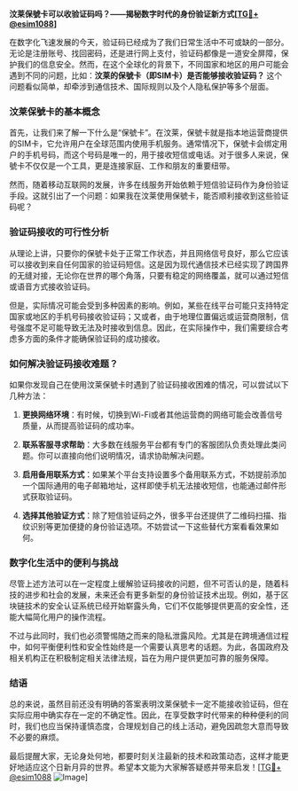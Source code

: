 **汶莱保號卡可以收验证码吗？——揭秘数字时代的身份验证新方式[[TG💪+ @esim1088](https://t.me/s/esim1088)]**

在数字化飞速发展的今天，验证码已经成为了我们日常生活中不可或缺的一部分。无论是注册账号、找回密码，还是进行网上支付，验证码都像是一道安全屏障，保护我们的信息安全。然而，在这个全球化的背景下，不同国家和地区的用户可能会遇到不同的问题，比如：**汶莱的保號卡（即SIM卡）是否能够接收验证码？** 这个问题看似简单，却牵涉到通信技术、国际规则以及个人隐私保护等多个层面。

### 汶莱保號卡的基本概念

首先，让我们来了解一下什么是“保號卡”。在汶莱，保號卡就是指本地运营商提供的SIM卡，它允许用户在全球范围内使用手机服务。通常情况下，保號卡会绑定用户的手机号码，而这个号码是唯一的，用于接收短信或电话。对于很多人来说，保號卡不仅仅是一个工具，更是连接家庭、工作和朋友的重要纽带。

然而，随着移动互联网的发展，许多在线服务开始依赖于短信验证码作为身份验证手段。这就引出了一个问题：如果我在汶莱使用保號卡，能否顺利接收到这些验证码呢？

### 验证码接收的可行性分析

从理论上讲，只要你的保號卡处于正常工作状态，并且网络信号良好，那么它应该可以接收到来自任何国家的验证码短信。这是因为现代通信技术已经实现了跨国界的无缝对接，无论你在世界的哪个角落，只要有稳定的网络覆盖，就可以通过短信或语音方式接收验证码。

但是，实际情况可能会受到多种因素的影响。例如，某些在线平台可能只支持特定国家或地区的手机号码接收验证码；又或者，由于地理位置偏远或运营商限制，信号强度不足可能导致无法及时接收到信息。因此，在实际操作中，我们需要综合考虑多方面的条件才能确保验证码的成功接收。

### 如何解决验证码接收难题？

如果你发现自己在使用汶莱保號卡时遇到了验证码接收困难的情况，可以尝试以下几种方法：

1. **更换网络环境**：有时候，切换到Wi-Fi或者其他运营商的网络可能会改善信号质量，从而提高验证码的成功率。
   
2. **联系客服寻求帮助**：大多数在线服务平台都有专门的客服团队负责处理此类问题。你可以直接向他们说明情况，请求协助解决问题。

3. **启用备用联系方式**：如果某个平台支持设置多个备用联系方式，不妨提前添加一个国际通用的电子邮箱地址，这样即使手机无法接收短信，也能通过邮件形式获取验证码。

4. **选择其他验证方式**：除了短信验证码之外，很多平台还提供了二维码扫描、指纹识别等更加便捷的身份验证选项。不妨尝试一下这些替代方案看看效果如何。

### 数字化生活中的便利与挑战

尽管上述方法可以在一定程度上缓解验证码接收的问题，但不可否认的是，随着科技的进步和社会的发展，未来还会有更多新型的身份验证技术出现。例如，基于区块链技术的安全认证系统已经开始崭露头角，它们不仅能够提供更高的安全性，还能大幅简化用户的操作流程。

不过与此同时，我们也必须警惕随之而来的隐私泄露风险。尤其是在跨境通信过程中，如何平衡便利性和安全性始终是一个需要认真思考的话题。为此，各国政府及相关机构正在积极制定相关法律法规，旨在为用户提供更加可靠的服务保障。

### 结语

总的来说，虽然目前还没有明确的答案表明汶莱保號卡一定不能接收验证码，但在实际应用中确实存在一定的不确定性。因此，在享受数字时代带来的种种便利的同时，我们也应当保持谨慎态度，合理规划自己的线上活动，避免因疏忽大意而导致不必要的麻烦。

最后提醒大家，无论身处何地，都要时刻关注最新的技术和政策动态，这样才能更好地适应这个日新月异的世界。希望本文能为大家解答疑惑并带来启发！[[TG💪+ @esim1088](https://t.me/s/esim1088) ![Image](https://i.postimg.cc/4NQfJmqS/Snipaste-2025-05-13-00-14-12.png)]